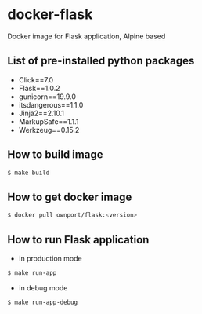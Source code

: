 # docker-flask

Docker image for Flask application, Alpine based

## List of pre-installed python packages

- Click==7.0
- Flask==1.0.2
- gunicorn==19.9.0
- itsdangerous==1.1.0
- Jinja2==2.10.1
- MarkupSafe==1.1.1
- Werkzeug==0.15.2

## How to build image
```sh
$ make build
```

## How to get docker image

```sh
$ docker pull ownport/flask:<version>
```

## How to run Flask application

- in production mode
```sh
$ make run-app
```
- in debug mode
```sh
$ make run-app-debug
``` 




